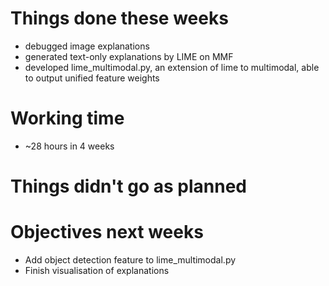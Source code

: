 # Things done these weeks

 - debugged image explanations
 - generated text-only explanations by LIME on MMF
 - developed lime_multimodal.py, an extension of lime to multimodal, able to output unified feature weights

# Working time

 - ~28 hours in 4 weeks

# Things didn't go as planned

# Objectives next weeks

 - Add object detection feature to lime_multimodal.py
 - Finish visualisation of explanations
